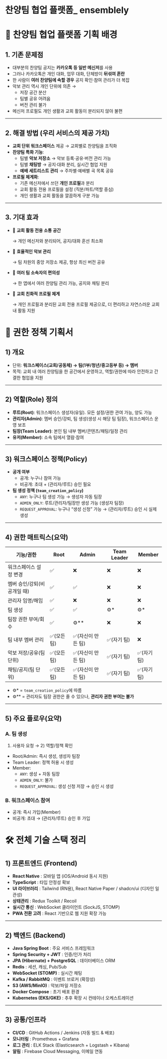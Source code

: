 # 찬양팀 협업 플랫폼_ ensemblely

# 🎼 찬양팀 협업 플랫폼 기획 배경

## 1. 기존 문제점

- 대부분의 찬양팀 공지는 **카카오톡 등 일반 메신저**를 사용
- 그러나 카카오톡은 개인 대화, 업무 대화, 단체방이 **뒤섞여 혼란**
- 한 사람이 **여러 찬양팀에 속할 경우** 공지 확인·참여 관리가 더 복잡
- 악보 관리 역시 개인 단위에 의존 →
    - 저장 공간 분산
    - 팀별 공유 어려움
    - 버전 관리 불가
- 메신저 프로필도 개인 생활과 교회 활동이 분리되지 않아 불편

---

## 2. 해결 방법 (우리 서비스의 제공 가치)

- **교회 단위 워크스페이스** 제공 → 교회별로 찬양팀을 조직화
- **찬양팀 특화 기능**:
    - 팀별 **악보 저장소** → 악보 등록·공유·버전 관리 가능
    - 팀별 **채팅방** → 공지·대화 분리, 실시간 협업 지원
    - **예배 세트리스트 관리** → 주차별·예배별 곡 목록 공유
- **프로필 체계화**:
    - 기존 메신저에서 쓰던 **개인 프로필**과 분리
    - 교회 활동 전용 프로필을 설정 (직분/파트/역할 중심)
    - 개인 생활과 교회 활동을 깔끔하게 구분 가능

---

## 3. 기대 효과

- 📌 **교회 활동 전용 소통 공간**

  → 개인 메신저와 분리되어, 공지/대화 혼선 최소화

- 📌 **효율적인 악보 관리**

  → 팀 차원의 중앙 저장소 제공, 항상 최신 버전 공유

- 📌 **여러 팀 소속자의 편의성**

  → 한 앱에서 여러 찬양팀 관리 가능, 공지와 채팅 분리

- 📌 **교회 친화적 프로필 체계**

  → 개인 프로필과 분리된 교회 전용 프로필 제공으로, 더 편리하고 자연스러운 교회 내 활동 지원


# 🎼 권한 정책 기획서

## 1) 개요

- 단위: **워크스페이스(교회/공동체) → 팀(1부/청년/중고등부 등) → 멤버**
- 목적: 교회 내 여러 찬양팀을 한 공간에서 운영하고, 역할/권한에 따라 안전하고 간결한 협업을 지원

---

## 2) 역할(Role) 정의

- **루트(Root)**: 워크스페이스 생성자(유일). 모든 설정/권한 관여 가능, 양도 가능
- **관리자(Admin)**: 멤버 승인/강퇴, 팀 생성(생성 시 해당 팀 팀장), 워크스페이스 운영 보조
- **팀장(Team Leader)**: 본인 팀 내부 멤버/콘텐츠/채팅/일정 관리
- **유저(Member)**: 소속 팀에서 열람·참여

---

## 3) 워크스페이스 정책(Policy)

- **공개 여부**
    - 공개: 누구나 참여 가능
    - 비공개: 초대 + (관리자/루트) 승인 필요
- **팀 생성 정책 (`team_creation_policy`)**
    - `ANY`: 누구나 팀 생성 가능 → 생성자 자동 팀장
    - `ADMIN_ONLY`: 루트/관리자/팀장만 생성 가능 (생성자 팀장)
    - `REQUEST_APPROVAL`: 누구나 “생성 신청” 가능 → (관리자/루트) 승인 시 실제 생성

---

## 4) 권한 매트릭스(요약)

| 기능/권한 | Root | Admin | Team Leader | Member |
| --- | --- | --- | --- | --- |
| 워크스페이스 설정 변경 | ✅ | ❌ | ❌ | ❌ |
| 멤버 승인/강퇴(비공개일 때) | ✅ | ✅ | ❌ | ❌ |
| 관리자 임명/해임 | ✅ | ❌ | ❌ | ❌ |
| 팀 생성 | ✅ | ✅ | ⚙️* | ⚙️* |
| 팀장 권한 부여/회수 | ✅ | ⚙️** | ❌ | ❌ |
| 팀 내부 멤버 관리 | ✅(모든 팀) | ✅(자신이 만든 팀) | ✅(자기 팀) | ❌ |
| 악보 저장/공유(팀 단위) | ✅(모든 팀) | ✅(자신이 만든 팀) | ✅(자기 팀) | ✅(자기 팀) |
| 채팅/공지(팀 단위) | ✅(모든 팀) | ✅(자신이 만든 팀) | ✅(자기 팀) | ✅(자기 팀) |
- ⚙️* = `team_creation_policy`에 따름
- ⚙️** = 관리자도 팀장 권한은 줄 수 있으나, **관리자 권한 부여는 불가**

---

## 5) 주요 플로우(요약)

### A. 팀 생성

1. 사용자 요청 → 2) 역할/정책 확인
- Root/Admin: 즉시 생성, 생성자 팀장
- Team Leader: 정책 허용 시 생성
- Member:
    - `ANY`: 생성 + 자동 팀장
    - `ADMIN_ONLY`: 불가
    - `REQUEST_APPROVAL`: 생성 신청 저장 → 승인 시 생성

### B. 워크스페이스 참여

- 공개: 즉시 가입(Member)
- 비공개: 초대 → (관리자/루트) 승인 후 가입

# 🛠️ 전체 기술 스택 정리

## 1) 프론트엔드 (Frontend)

- **React Native** : 모바일 앱 (iOS/Android 동시 지원)
- **TypeScript** : 타입 안정성 확보
- **UI 라이브러리** : Tailwind (RN용), React Native Paper / shadcn/ui (디자인 일관성)
- **상태관리** : Redux Toolkit / Recoil
- **실시간 통신** : WebSocket 클라이언트 (SockJS, STOMP)
- **PWA 전환 고려** : React 기반으로 웹 지원 확장 가능

---

## 2) 백엔드 (Backend)

- **Java Spring Boot** : 주요 서비스 프레임워크
- **Spring Security + JWT** : 인증/인가 처리
- **JPA (Hibernate) + PostgreSQL** : 데이터베이스 ORM
- **Redis** : 세션, 캐싱, Pub/Sub
- **WebSocket (STOMP)** : 실시간 채팅
- **Kafka / RabbitMQ** : 이벤트 브로커 (확장성)
- **S3 (AWS/MinIO)** : 악보/파일 저장소
- **Docker Compose** : 초기 배포 환경
- **Kubernetes (EKS/GKE)** : 추후 확장 시 컨테이너 오케스트레이션

---

## 3) 공통/인프라

- **CI/CD** : GitHub Actions / Jenkins (자동 빌드 & 배포)
- **모니터링** : Prometheus + Grafana
- **로그 관리** : ELK Stack (Elasticsearch + Logstash + Kibana)
- **알림** : Firebase Cloud Messaging, 이메일 연동